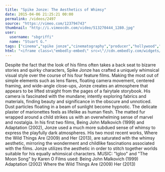 ```yaml
---
title: "Spike Jonze: The Aesthetics of Whimsy"
date: 2015-04-06 21:25:21 00:00
permalink: /videos/2497
source: "https://vimeo.com/123794743"
thumbnail: "http://i.vimeocdn.com/video/513270444_1280.jpg"
user:
  username: "sbgriffi"
  name: "Stuart G."
tags: ["cinema","spike jonze","cinematography","producer","hollywood","video production"]
html: "<iframe class=\"embedly-embed\" src=\"//cdn.embedly.com/widgets/media.html?src=https%3A%2F%2Fplayer.vimeo.com%2Fvideo%2F123794743&wmode=transparent&url=https%3A%2F%2Fvimeo.com%2F123794743&image=http%3A%2F%2Fi.vimeocdn.com%2Fvideo%2F513270444_1280.jpg&key=daaebf4d9cdd46779200162d0ca86e20&type=text%2Fhtml&schema=vimeo\" width=\"1920\" height=\"1080\" scrolling=\"no\" frameborder=\"0\" allowfullscreen></iframe>"
---
```


Despite the fact that the look of his films often takes a back seat to bizarre stories and quirky characters, Spike Jonze has crafted a uniquely whimsical visual style over the course of his four feature films. Making the most out of simple elements such as lens flares, floating camera movement, centered framing, and wide-angle close-ups, Jonze creates an atmosphere that appears to be lifted straight from the pages of a fairytale storybook. His camera is fascinated with the mundane; intently exploring fabrics and materials, finding beauty and significance in the obscure and unnoticed. Dust particles floating in a beam of sunlight become hypnotic. The delicate plaster of marionettes feels as lifelike as human flesh. The matted fur wrapped around a child strikes us with an overwhelming sense of marvel and nostalgia.
In his first two films, Being John Malkovich (1999) and Adaptation (2002), Jonze used a much more subdued sense of whimsy to express the playfully dark atmospheres. His two most recent works, Where the Wild Things Are (2009) and Her (2013), are saturated with the whimsy aesthetic, mirroring the wonderment and childlike fascinations associated with the films. Jonze utilizes the aesthetic in order to stitch together worlds suitable for his equally whimsical characters.
MUSIC: "Igloo" and "The Moon Song" by Karen O
Films used:
Being John Malkovich (1999)
Adaptation (2002)
Where the Wild Things Are (2009)
Her (2013)